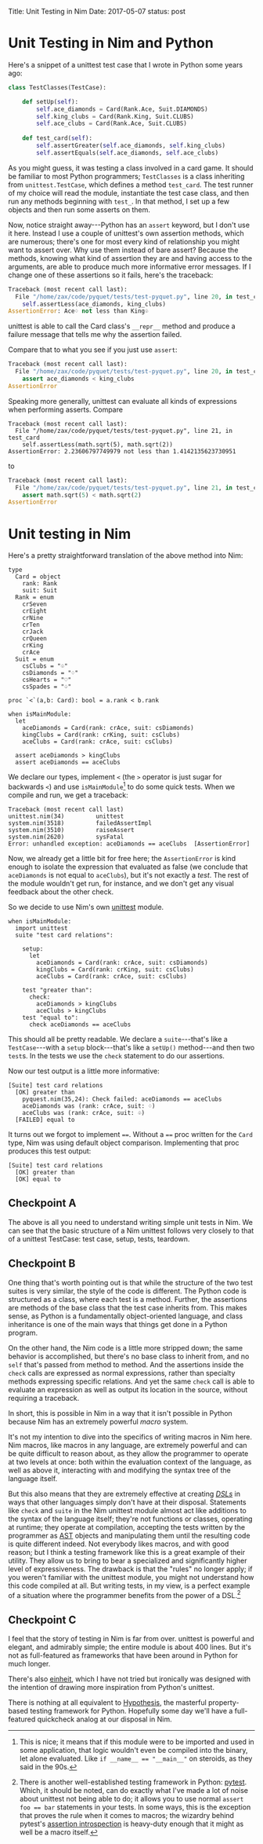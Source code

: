 Title: Unit Testing in Nim
Date: 2017-05-07
status: post

# Unit Testing in Nim and Python

Here's a snippet of a unittest test case that I wrote in Python some years ago:

```py
class TestClasses(TestCase):

    def setUp(self):
        self.ace_diamonds = Card(Rank.Ace, Suit.DIAMONDS)
        self.king_clubs = Card(Rank.King, Suit.CLUBS)
        self.ace_clubs = Card(Rank.Ace, Suit.CLUBS)
        
    def test_card(self):
        self.assertGreater(self.ace_diamonds, self.king_clubs)
        self.assertEquals(self.ace_diamonds, self.ace_clubs)
```

As you might guess, it was testing a class involved in a card game. It should be familiar to most Python programmers; `TestClasses` is a class inheriting from `unittest.TestCase`, which defines a method `test_card`. The test runner of my choice will read the module, instantiate the test case class, and then run any methods beginning with `test_`. In that method, I set up a few objects and then run some asserts on them.

Now, notice straight away---Python has an `assert` keyword, but I don't use it here. Instead I use a couple of unittest's own assertion methods, which are numerous; there's one for most every kind of relationship you might want to assert over. Why use them instead of bare assert? Because the methods, knowing what kind of assertion they are and having access to the arguments, are able to produce much more informative error messages. If I change one of these assertions so it fails, here's the traceback:

```py
Traceback (most recent call last):
  File "/home/zax/code/pyquet/tests/test-pyquet.py", line 20, in test_card
    self.assertLess(ace_diamonds, king_clubs)
AssertionError: Ace♢ not less than King♧
```

unittest is able to call the Card class's `__repr__` method and produce a failure message that tells me why the assertion failed.

Compare that to what you see if you just use `assert`:

```py
Traceback (most recent call last):
  File "/home/zax/code/pyquet/tests/test-pyquet.py", line 20, in test_card
    assert ace_diamonds < king_clubs
AssertionError
```

Speaking more generally, unittest can evaluate all kinds of expressions when performing asserts. Compare

```
Traceback (most recent call last):
  File "/home/zax/code/pyquet/tests/test-pyquet.py", line 21, in test_card
    self.assertLess(math.sqrt(5), math.sqrt(2))
AssertionError: 2.23606797749979 not less than 1.4142135623730951
```

to

```py
Traceback (most recent call last):
  File "/home/zax/code/pyquet/tests/test-pyquet.py", line 21, in test_card
    assert math.sqrt(5) < math.sqrt(2)
AssertionError
```

# Unit testing in Nim

Here's a pretty straightforward translation of the above method into Nim:

```nimrod
type
  Card = object
    rank: Rank
    suit: Suit
  Rank = enum
    crSeven
    crEight
    crNine
    crTen
    crJack
    crQueen
    crKing
    crAce
  Suit = enum
    csClubs = "♧"
    csDiamonds = "♢"
    csHearts = "♡"
    csSpades = "♤"

proc `<`(a,b: Card): bool = a.rank < b.rank

when isMainModule:
  let
    aceDiamonds = Card(rank: crAce, suit: csDiamonds)
    kingClubs = Card(rank: crKing, suit: csClubs)
    aceClubs = Card(rank: crAce, suit: csClubs)

  assert aceDiamonds > kingClubs
  assert aceDiamonds == aceClubs
```

We declare our types, implement `<` (the `>` operator is just sugar for backwards `<`) and use `isMainModule`[^main] to do some quick tests. When we compile and run, we get a traceback:

```
Traceback (most recent call last)
unittest.nim(34)         unittest
system.nim(3518)         failedAssertImpl
system.nim(3510)         raiseAssert
system.nim(2620)         sysFatal
Error: unhandled exception: aceDiamonds == aceClubs  [AssertionError]
```

Now, we already get a little bit for free here; the `AssertionError` is kind enough to isolate the expression that evaluated as false (we conclude that `aceDiamonds` is not equal to `aceClubs`), but it's not exactly a *test*. The rest of the module wouldn't get run, for instance, and we don't get any visual feedback about the other check.

[^main]: This is nice; it means that if this module were to be imported and used in some application, that logic wouldn't even be compiled into the binary, let alone evaluated. Like `if __name__ == "__main__"` on steroids, as they said in the 90s.

So we decide to use Nim's own [unittest](https://nim-lang.org/docs/unittest.html) module.

```nimrod
when isMainModule:
  import unittest
  suite "test card relations":

    setup:
      let
        aceDiamonds = Card(rank: crAce, suit: csDiamonds)
        kingClubs = Card(rank: crKing, suit: csClubs)
        aceClubs = Card(rank: crAce, suit: csClubs)

    test "greater than":
      check:
        aceDiamonds > kingClubs
        aceClubs > kingClubs
    test "equal to":
      check aceDiamonds == aceClubs
```

This should all be pretty readable. We declare a `suite`---that's like a `TestCase`---with a `setup` block---that's like a `setUp()` method---and then two `test`s. In the tests we use the `check` statement to do our assertions.

Now our test output is a little more informative:

```
[Suite] test card relations
  [OK] greater than
    pyquest.nim(35,24): Check failed: aceDiamonds == aceClubs
    aceDiamonds was (rank: crAce, suit: ♢)
    aceClubs was (rank: crAce, suit: ♧)
  [FAILED] equal to
```

It turns out we forgot to implement `==`. Without a `==` proc written for the `Card` type, Nim was using default object comparison. Implementing that proc produces this test output:

```
[Suite] test card relations
  [OK] greater than
  [OK] equal to
```

## Checkpoint A

The above is all you need to understand writing simple unit tests in Nim. We can see that the basic structure of a Nim unittest follows very closely to that of a unittest TestCase: test case, setup, tests, teardown.

## Checkpoint B

One thing that's worth pointing out is that while the structure of the two test suites is very similar, the style of the code is different. The Python code is structured as a class, where each test is a method. Further, the assertions are methods of the base class that the test case inherits from. This makes sense, as Python is a fundamentally object-oriented language, and class inheritance is one of the main ways that things get done in a Python program.

On the other hand, the Nim code is a little more stripped down; the same behavior is accomplished, but there's no base class to inherit from, and no `self` that's passed from method to method. And the assertions inside the `check` calls are expressed as normal expressions, rather than specialty methods expressing specific relations. And yet the same `check` call is able to evaluate an expression as well as output its location in the source, without requiring a traceback.

In short, this is possible in Nim in a way that it isn't possible in Python because Nim has an extremely powerful *macro* system. 

It's not my intention to dive into the specifics of writing macros in Nim here. Nim macros, like macros in any language, are extremely powerful and can be quite difficult to reason about, as they allow the programmer to operate at two levels at once: both within the evaluation context of the language, as well as above it, interacting with and modifying the syntax tree of the language itself.

But this also means that they are extremely effective at creating *[DSLs](https://en.wikipedia.org/wiki/Domain-specific_language)* in ways that other languages simply don't have at their disposal. Statements like `check` and `suite` in the Nim unittest module almost act like additions to the syntax of the language itself; they're not functions or classes, operating at runtime; they operate at compilation, accepting the tests written by the programmer as [AST](https://en.wikipedia.org/wiki/Abstract_syntax_tree) objects and manipulating them until the resulting code is quite different indeed. Not everybody likes macros, and with good reason; but I think a testing framework like this is a great example of their utility. They allow us to bring to bear a specialized and significantly higher level of expressiveness. The drawback is that the "rules" no longer apply; if you weren't familiar with the unittest module, you might not understand how this code compiled at all. But writing tests, in my view, is a perfect example of a situation where the programmer benefits from the power of a DSL.[^pytest]

[^pytest]: There is another well-established testing framework in Python: [pytest](https://docs.pytest.org/en/latest/). Which, it should be noted, can do exactly what I've made a lot of noise about unittest not being able to do; it allows you to use normal `assert foo == bar` statements in your tests. In some ways, this is the exception that proves the rule when it comes to macros; the wizardry behind pytest's [assertion introspection](http://pybites.blogspot.com/2011/07/behind-scenes-of-pytests-new-assertion.html) is heavy-duty enough that it might as well be a macro itself.

## Checkpoint C

I feel that the story of testing in Nim is far from over. unittest is powerful and elegant, and admirably simple; the entire module is about 400 lines. But it's not as full-featured as frameworks that have been around in Python for much longer. 

There's also [einheit](https://github.com/jyapayne/einheit), which I have not tried but ironically was designed with the intention of drawing more inspiration from Python's unittest. 

There is nothing at all equivalent to [Hypothesis](http://hypothesis.works/), the masterful property-based testing framework for Python. Hopefully some day we'll have a full-featured quickcheck analog at our disposal in Nim.

